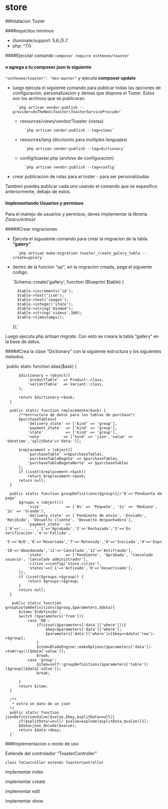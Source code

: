 # store
##Intalacion Toster

###Requicitos minimos

- illuminate/support: 5.6.*|5.7.*
- php: ^7.0

####Ejecutar comando
 `composer require ostheneo/toaster`
 
#### o agrega a tu composer.json lo siguiente
`"ostheneo/toaster": "dev-master"`
y ejecuta **composer update**

- luego ejecuta el siguiente comando para publicar todas las opciones de configuracion, personalizacion y demas que dispone el Toster. Estos son los archivos que se publicaran.
     
        `php artisan vendor:publish --provider=OsTheNeo\Toaster\ToasterServiceProvider`
    
    - resources/views/vendor/Toaster (vistas) 
     
            `php artisan vendor:publish --tag=views`
    - resources/lang (diccionrio para multiples lenguajes)
    
            `php artisan vendor:publish --tag=dictionary`
    - config/toaster.php (archivo de configuracion)
   
            `php artisan vendor:publish --tag=config`

- crear publicacion de rutas para el toster - para ser personalizadas

Tambien puedes publicar cada uno usando el comando que se espesifico anteriormente, debajo de estos.


#### Implementando Usuarios y permisos

Para el manejo de usuarios y permisos, deves implementar la libreria _Zizaco/entrust_


#####Crear migraciones

- Ejecuta el siguuiente comando para crear la migracion de la tabla **“galery”**

        `php artisan make:migration toaster_create_galery_table --create=galery`

- dentro de la funcion _“up”_, en la migracion creada, pega el siguiente codigo.
   
    `Schema::create('gallery', function (Blueprint $table) { 
           
        $table->increments('id');
        $table->text('icon');
        $table->text('images');
        $table->integer('state');
        $table->string('binded');
        $table->string('videos',100);
        $table->timestamps();
        
    });`
    
 Luego ejecuta php artisan migrate. Con esto se creara la tabla “gallery” en la base de datos.
 
 #####Crea la clase “Dictionary” con la siguiente estructura y los siguientes metodos.
 
 `public static function alias($ask) {
 
          $dictionary = (object)[
              'productTable'  => Product::class,
              'variantTable'  => Variant::class,
          ];
  
          return $dictionary->$ask;
      }
  
      public static function replacemente($ask) {
          /**estructura de datos para las tablas de purchase*/
          $purchaseTables=[
              'delivery_state' => ['kind' => 'group'],
              'payment_state'  => ['kind' => 'group'],
              'state'          => ['kind' => 'group'],
              'note'          => ['kind' => 'json','value' => 'datetime','splitData'=>'data:']];
  
          $replacement = (object)[
              'purchaseTable' =>$purchaseTables,
              'purchaseTableBogota' => $purchaseTables,
              'purchaseTableBogotaNorte' => $purchaseTables
          ];
          if (isset($replacement->$ask))
              return $replacement->$ask;
          return null;
      }
  
      public static function groupDefinitions($group){//'0'=>'Pendiente de pago'
          $groups = (object)([
              'size'           => ['0s' => 'Pequeño', '1s' => 'Mediano', '2s' => 'Grande'],
              'delivery_state' => ['Pendiente de envío', 'Enviado', 'Recibido', 'Devuelto cliente', 'Devuelto despachadora'],
              'payment_state'  => ['0'=>'......','1'=>'Aprobado','2'=>'Rechazada','3'=>'En verificación','4'=>'Fallida',
                  '5'=>'N/D','6'=>'Reversada','7'=>'Retenida','8'=>'Iniciada','9'=>'Exprirada',
                  '10'=>'Abandonada','11'=>'Cancelada','12'=>'Antifraude'],
              'state'          => ['Pendiente', 'Aprobada', 'Cancelado usuario', 'Cancelado administrador'],
              'cities'=>config('store.cities'),
              'states'=>['1'=>'Activado','0'=>'Desactivado'],
          ]);
          if (isset($groups->$group)) {
              return $groups->$group;
          }
          return null;
      }
      
       public static function groupCustomDefinitions($group,$parameters,$data){
          $item='Indefinido';
          switch ($parameters['from']){
              case 'DB':
                  if(isset($parameters['data']['where'])){
                      $key=$parameters['data']['where'];
                      $parameters['data']['where']=[$key=>$data['row']->$group];
                  }
                  $item=BladeEngine::makeOptions($parameters['data'])->toArray()[$data['value']];
                  break;
              case 'group':
                  $item=self::groupDefinitions($parameters['table'])[$group][$data['value']];
                  break;
  
          }
          return $item;
      }
      
      /**
       * extra un dato de un json
      */
      public static function jsonDefinitionValue($value,$key,$splitData=null){
          if($splitData!=null) $value=explode($splitData,$value)[1];
          $data=json_decode($value);
          return $data->$key;
      }`
      
  ###Implementacion o modo de uso
  
 Extiende del controlador “ToasterController”
  
  `class TuController extends ToasterController`
  
  impĺementar index
  
  implementar create
  
  implementar edit
  
  implementar show
